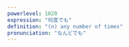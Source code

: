 ```yaml
---
powerlevel: 1020
expression: "何度でも"
definition: "(n) any number of times"
pronunciation: "なんどでも"
---
```

